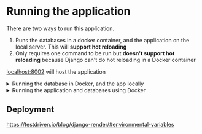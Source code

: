 # Running the application
There are two ways to run this application. 

1) Runs the databases in a docker container, and the application on the local server. This will **support hot reloading**
2) Only requires one command to be run but **doesn't support hot reloading** because Django can't do hot reloading in a Docker container 

[localhost:8002](localhost:8002) will host the application <br>

<details>
<summary>Running the database in Docker, and the app locally</summary>

**To run the app locally:**

    uvicorn backend.config.asgi:app --reload --host localhost --port 8002

  or

    gunicorn backend.config.asgi:app -w 4 -k uvicorn.workers.UvicornWorker --bind 0.0.0.0:8002

**To run the databases in the Docker container**
- Navigate to the root directory
- Run the following command <br>
`docker compose -f docker-compose-dev-no-front-back.yaml up --build`
</details>

<details>
<summary>Running the application and databases using Docker</summary>

**To run the Docker containers**
- Navigate into `backend/env/dev.env`
  - The variable `DB_HOST` show have the value **db** (the name of the Postgres service in the Docker compose file) 


- Navigate to the root directory
- Run the following command <br>
`docker compose -f docker-compose-dev.yaml up --build`
</details>

## Deployment
https://testdriven.io/blog/django-render/#environmental-variables